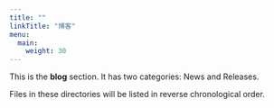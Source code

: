 ```yaml
---
title: ""
linkTitle: "博客"
menu:
  main:
    weight: 30
---
```

 This is the **blog** section. It has two categories: News and Releases.

Files in these directories will be listed in reverse chronological order.